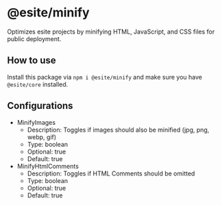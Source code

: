 # @esite/minify

Optimizes esite projects by minifying HTML, JavaScript, and CSS files for public deployment.

## How to use

Install this package via `npm i @esite/minify` and make sure you have `@esite/core` installed.

## Configurations

- MinifyImages
  - Description: Toggles if images should also be minified (jpg, png, webp, gif)
  - Type: boolean
  - Optional: true
  - Default: true
- MinifyHtmlComments
  - Description: Toggles if HTML Comments should be omitted
  - Type: boolean
  - Optional: true
  - Default: true
  